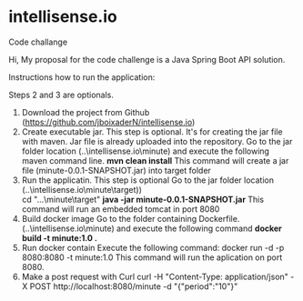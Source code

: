 # intellisense.io
 Code challange

Hi,
My proposal for the code challenge is a Java Spring Boot API solution.

Instructions how to run the application:

Steps 2 and 3 are optionals.

1. Download the project from Github (https://github.com/jboixaderN/intellisense.io)
2. Create executable jar. This step is optional. It's for creating the jar file with maven. Jar file is already uploaded into the repository.
   Go to the jar folder location (..\intellisense.io\minute\) and execute the following maven command line.
   **mvn clean install**
   This command will create a jar file (minute-0.0.1-SNAPSHOT.jar) into target folder
3. Run the applicatin. This step is optional Go to the jar folder location  (..\intellisense.io\minute\target))  
   cd "...\\minute\target"
   **java -jar minute-0.0.1-SNAPSHOT.jar**
   This command will run an embedded tomcat in port 8080
4. Build docker image
   Go to the folder containing Dockerfile. (..\intellisense.io\minute\) and execute the following command
   **docker build -t minute:1.0 .**
5. Run docker contain
   Execute the following command:
   docker run -d -p 8080:8080 -t minute:1.0
    This command will run the aplication on port 8080.
6. Make a post request with Curl
   curl -H "Content-Type: application/json" -X POST http://localhost:8080/minute -d "{\"period\":\"10\"}"







